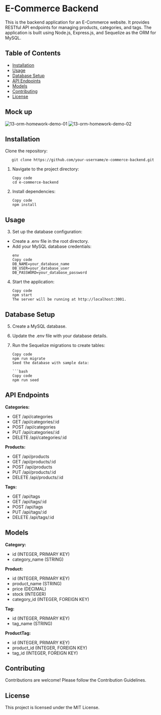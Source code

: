 # E-Commerce Backend

This is the backend application for an E-Commerce website. It provides RESTful API endpoints for managing products, categories, and tags. The application is built using Node.js, Express.js, and Sequelize as the ORM for MySQL.

## Table of Contents

- [Installation](#installation)
- [Usage](#usage)
- [Database Setup](#database-setup)
- [API Endpoints](#api-endpoints)
- [Models](#models)
- [Contributing](#contributing)
- [License](#license)
  
## Mock up
![13-orm-homework-demo-01](https://github.com/Jay1194/E-commerce-backEnd/assets/105843570/c29c3e54-106b-4140-a1e5-bfde49b60afe)
![13-orm-homework-demo-02](https://github.com/Jay1194/E-commerce-backEnd/assets/105843570/b6a56395-d11a-4e5f-aeb2-b171002f1e87)

## Installation

  Clone the repository:
  
       git clone https://github.com/your-username/e-commerce-backend.git
1. Navigate to the project directory:

     ```
    Copy code
    cd e-commerce-backend
2. Install dependencies:

    ```
    Copy code
    npm install
## Usage
    
  3. Set up the database configuration:
  - Create a .env file in the root directory.
  - Add your MySQL database credentials:
     ```
     env
    Copy code
    DB_NAME=your_database_name
    DB_USER=your_database_user
    DB_PASSWORD=your_database_password

4. Start the application:

    ```
    Copy code
    npm start
    The server will be running at http://localhost:3001.

## Database Setup
5. Create a MySQL database.

6. Update the .env file with your database details.

7. Run the Sequelize migrations to create tables:

     ```
    Copy code
    npm run migrate
    Seed the database with sample data:

    ```bash 
     Copy code
     npm run seed

## API Endpoints
**Categories:**
- GET /api/categories
- GET /api/categories/:id
- POST /api/categories
- PUT /api/categories/:id
- DELETE /api/categories/:id

**Products:**
- GET /api/products
- GET /api/products/:id
- POST /api/products
- PUT /api/products/:id
- DELETE /api/products/:id

**Tags:**
- GET /api/tags
- GET /api/tags/:id
- POST /api/tags
- PUT /api/tags/:id
- DELETE /api/tags/:id

##  Models
**Category:**
- id (INTEGER, PRIMARY KEY)
- category_name (STRING)

**Product:**
- id (INTEGER, PRIMARY KEY)
- product_name (STRING)
- price (DECIMAL)
- stock (INTEGER)
- category_id (INTEGER, FOREIGN KEY)
  
**Tag:**
- id (INTEGER, PRIMARY KEY)
- tag_name (STRING)

**ProductTag:**
- id (INTEGER, PRIMARY KEY)
- product_id (INTEGER, FOREIGN KEY)
- tag_id (INTEGER, FOREIGN KEY)
  
## Contributing
Contributions are welcome! Please follow the Contribution Guidelines.

## License
This project is licensed under the MIT License.
